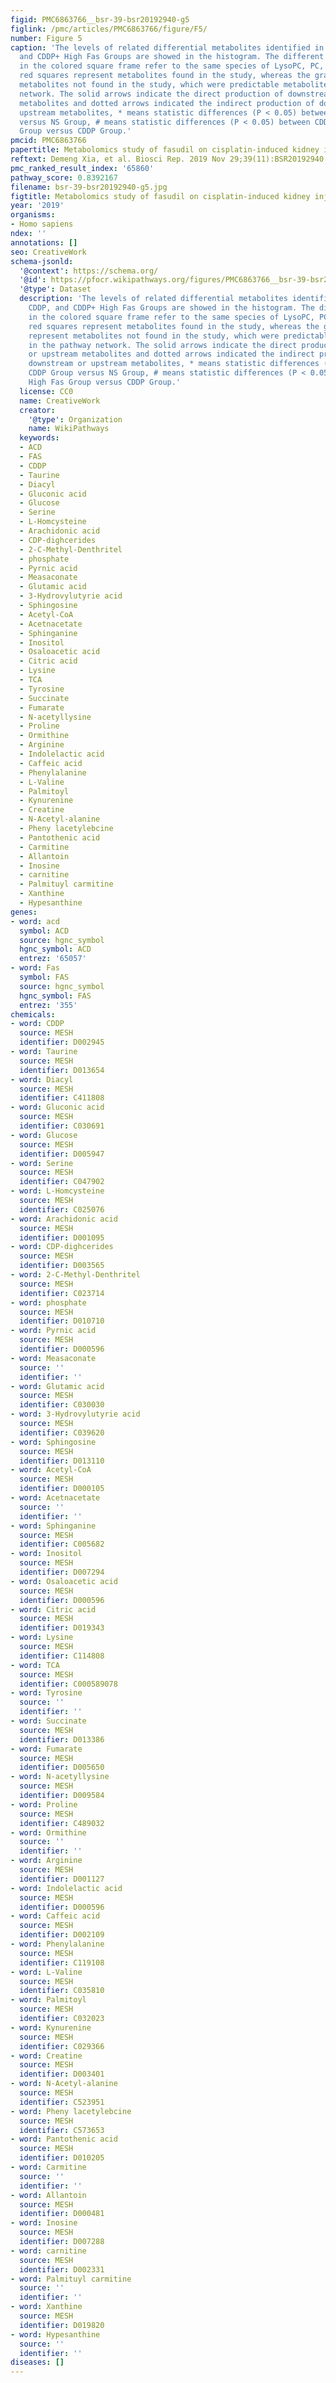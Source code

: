 ```yaml
---
figid: PMC6863766__bsr-39-bsr20192940-g5
figlink: /pmc/articles/PMC6863766/figure/F5/
number: Figure 5
caption: 'The levels of related differential metabolites identified in the NS, CDDP,
  and CDDP+ High Fas Groups are showed in the histogram. The different metabolites
  in the colored square frame refer to the same species of LysoPC, PC, and PE. The
  red squares represent metabolites found in the study, whereas the gray squares represent
  metabolites not found in the study, which were predictable metabolites in the pathway
  network. The solid arrows indicate the direct production of downstream or upstream
  metabolites and dotted arrows indicated the indirect production of downstream or
  upstream metabolites, * means statistic differences (P < 0.05) between CDDP Group
  versus NS Group, # means statistic differences (P < 0.05) between CDD+ High Fas
  Group versus CDDP Group.'
pmcid: PMC6863766
papertitle: Metabolomics study of fasudil on cisplatin-induced kidney injury.
reftext: Demeng Xia, et al. Biosci Rep. 2019 Nov 29;39(11):BSR20192940.
pmc_ranked_result_index: '65860'
pathway_score: 0.8392167
filename: bsr-39-bsr20192940-g5.jpg
figtitle: Metabolomics study of fasudil on cisplatin-induced kidney injury
year: '2019'
organisms:
- Homo sapiens
ndex: ''
annotations: []
seo: CreativeWork
schema-jsonld:
  '@context': https://schema.org/
  '@id': https://pfocr.wikipathways.org/figures/PMC6863766__bsr-39-bsr20192940-g5.html
  '@type': Dataset
  description: 'The levels of related differential metabolites identified in the NS,
    CDDP, and CDDP+ High Fas Groups are showed in the histogram. The different metabolites
    in the colored square frame refer to the same species of LysoPC, PC, and PE. The
    red squares represent metabolites found in the study, whereas the gray squares
    represent metabolites not found in the study, which were predictable metabolites
    in the pathway network. The solid arrows indicate the direct production of downstream
    or upstream metabolites and dotted arrows indicated the indirect production of
    downstream or upstream metabolites, * means statistic differences (P < 0.05) between
    CDDP Group versus NS Group, # means statistic differences (P < 0.05) between CDD+
    High Fas Group versus CDDP Group.'
  license: CC0
  name: CreativeWork
  creator:
    '@type': Organization
    name: WikiPathways
  keywords:
  - ACD
  - FAS
  - CDDP
  - Taurine
  - Diacyl
  - Gluconic acid
  - Glucose
  - Serine
  - L-Homcysteine
  - Arachidonic acid
  - CDP-dighcerides
  - 2-C-Methyl-Denthritel
  - phosphate
  - Pyrnic acid
  - Measaconate
  - Glutamic acid
  - 3-Hydrovylutyrie acid
  - Sphingosine
  - Acetyl-CoA
  - Acetnacetate
  - Sphinganine
  - Inositol
  - Osaloacetic acid
  - Citric acid
  - Lysine
  - TCA
  - Tyrosine
  - Succinate
  - Fumarate
  - N-acetyllysine
  - Proline
  - Ormithine
  - Arginine
  - Indolelactic acid
  - Caffeic acid
  - Phenylalanine
  - L-Valine
  - Palmitoyl
  - Kynurenine
  - Creatine
  - N-Acetyl-alanine
  - Pheny lacetylebcine
  - Pantothenic acid
  - Carmitine
  - Allantoin
  - Inosine
  - carnitine
  - Palmituyl carmitine
  - Xanthine
  - Hypesanthine
genes:
- word: acd
  symbol: ACD
  source: hgnc_symbol
  hgnc_symbol: ACD
  entrez: '65057'
- word: Fas
  symbol: FAS
  source: hgnc_symbol
  hgnc_symbol: FAS
  entrez: '355'
chemicals:
- word: CDDP
  source: MESH
  identifier: D002945
- word: Taurine
  source: MESH
  identifier: D013654
- word: Diacyl
  source: MESH
  identifier: C411808
- word: Gluconic acid
  source: MESH
  identifier: C030691
- word: Glucose
  source: MESH
  identifier: D005947
- word: Serine
  source: MESH
  identifier: C047902
- word: L-Homcysteine
  source: MESH
  identifier: C025076
- word: Arachidonic acid
  source: MESH
  identifier: D001095
- word: CDP-dighcerides
  source: MESH
  identifier: D003565
- word: 2-C-Methyl-Denthritel
  source: MESH
  identifier: C023714
- word: phosphate
  source: MESH
  identifier: D010710
- word: Pyrnic acid
  source: MESH
  identifier: D000596
- word: Measaconate
  source: ''
  identifier: ''
- word: Glutamic acid
  source: MESH
  identifier: C030030
- word: 3-Hydrovylutyrie acid
  source: MESH
  identifier: C039620
- word: Sphingosine
  source: MESH
  identifier: D013110
- word: Acetyl-CoA
  source: MESH
  identifier: D000105
- word: Acetnacetate
  source: ''
  identifier: ''
- word: Sphinganine
  source: MESH
  identifier: C005682
- word: Inositol
  source: MESH
  identifier: D007294
- word: Osaloacetic acid
  source: MESH
  identifier: D000596
- word: Citric acid
  source: MESH
  identifier: D019343
- word: Lysine
  source: MESH
  identifier: C114808
- word: TCA
  source: MESH
  identifier: C000589078
- word: Tyrosine
  source: ''
  identifier: ''
- word: Succinate
  source: MESH
  identifier: D013386
- word: Fumarate
  source: MESH
  identifier: D005650
- word: N-acetyllysine
  source: MESH
  identifier: D009584
- word: Proline
  source: MESH
  identifier: C489032
- word: Ormithine
  source: ''
  identifier: ''
- word: Arginine
  source: MESH
  identifier: D001127
- word: Indolelactic acid
  source: MESH
  identifier: D000596
- word: Caffeic acid
  source: MESH
  identifier: D002109
- word: Phenylalanine
  source: MESH
  identifier: C119108
- word: L-Valine
  source: MESH
  identifier: C035810
- word: Palmitoyl
  source: MESH
  identifier: C032023
- word: Kynurenine
  source: MESH
  identifier: C029366
- word: Creatine
  source: MESH
  identifier: D003401
- word: N-Acetyl-alanine
  source: MESH
  identifier: C523951
- word: Pheny lacetylebcine
  source: MESH
  identifier: C573653
- word: Pantothenic acid
  source: MESH
  identifier: D010205
- word: Carmitine
  source: ''
  identifier: ''
- word: Allantoin
  source: MESH
  identifier: D000481
- word: Inosine
  source: MESH
  identifier: D007288
- word: carnitine
  source: MESH
  identifier: D002331
- word: Palmituyl carmitine
  source: ''
  identifier: ''
- word: Xanthine
  source: MESH
  identifier: D019820
- word: Hypesanthine
  source: ''
  identifier: ''
diseases: []
---
```

